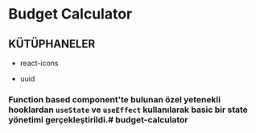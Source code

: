 # Budget Calculator

## KÜTÜPHANELER

- react-icons

- uuid

### Function based component'te bulunan özel yetenekli hooklardan ``useState`` ve ``useEffect`` kullanılarak basic bir state yönetimi gerçekleştirildi.# budget-calculator
